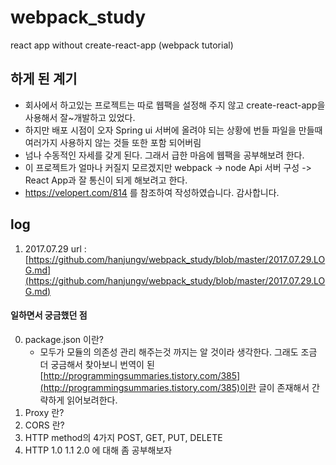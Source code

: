 # webpack_study
react app without create-react-app (webpack tutorial)

## 하게 된 계기
* 회사에서 하고있는 프로젝트는 따로 웹팩을 설정해 주지 않고 create-react-app을 사용해서 잘~개발하고 있었다.
* 하지만 배포 시점이 오자 Spring ui 서버에 올려야 되는 상황에 번들 파일을 만들때 여러가지 사용하지 않는 것들 또한 포함 되어버림
* 넘나 수동적인 자세를 갖게 된다. 그래서 급한 마음에 웹팩을 공부해보려 한다. 
* 이 프로젝트가 얼마나 커질지 모르겠지만 webpack -> node Api 서버 구성 -> React App과 잘 통신이 되게 해보려고 한다.
* https://velopert.com/814 를 참조하여 작성하였습니다. 감사합니다.

## log
1. 2017.07.29 url : [https://github.com/hanjungv/webpack_study/blob/master/2017.07.29.LOG.md](https://github.com/hanjungv/webpack_study/blob/master/2017.07.29.LOG.md)

#### 일하면서 궁금했던 점
0. package.json 이란?
    * 모두가 모듈의 의존성 관리 해주는것 까지는 알 것이라 생각한다. 그래도 조금 더 궁금해서 찾아보니 번역이 된 [http://programmingsummaries.tistory.com/385](http://programmingsummaries.tistory.com/385)이란 글이 존재해서 간략하게 읽어보려한다.
0. Proxy 란?
0. CORS 란?
0. HTTP method의 4가지 POST, GET, PUT, DELETE
0. HTTP 1.0 1.1 2.0 에 대해 좀 공부해보자